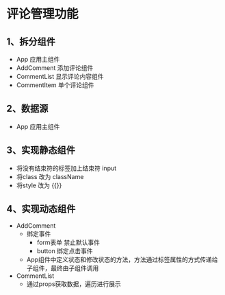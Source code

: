 # 评论管理功能
## 1、拆分组件
* App 应用主组件
* AddComment 添加评论组件
* CommentList 显示评论内容组件
* CommentItem 单个评论组件
## 2、数据源
* App 应用主组件
## 3、实现静态组件
* 将没有结束符的标签加上结束符 input
* 将class 改为 className
* 将style 改为 {{}}
## 4、实现动态组件
* AddComment
  * 绑定事件
    * form表单 禁止默认事件
    * button 绑定点击事件
  * App组件中定义状态和修改状态的方法，方法通过标签属性的方式传递给子组件，最终由子组件调用
* CommentList
  * 通过props获取数据，遍历进行展示